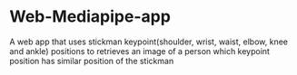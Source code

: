 # Web-Mediapipe-app

A web app that uses stickman keypoint(shoulder, wrist, waist, elbow, knee and ankle) positions to retrieves an image of a person which keypoint position has similar position of the stickman     
